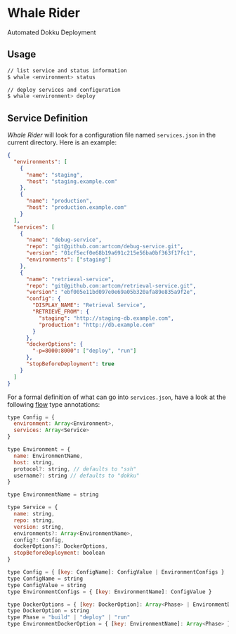 # Whale Rider

Automated Dokku Deployment

## Usage

```bash
// list service and status information
$ whale <environment> status

// deploy services and configuration
$ whale <environment> deploy
```

## Service Definition

_Whale Rider_ will look for a configuration file named `services.json` in the current directory. Here is an example:

```json
{
  "environments": [
    {
      "name": "staging",
      "host": "staging.example.com"
    },
    {
      "name": "production",
      "host": "production.example.com"
    }
  ],
  "services": [
    {
      "name": "debug-service",
      "repo": "git@github.com:artcom/debug-service.git",
      "version": "01cf5ecf0e68b19a691c215e56ba0bf363f17fc1",
      "environments": ["staging"]
    },
    {
      "name": "retrieval-service",
      "repo": "git@github.com:artcom/retrieval-service.git",
      "version": "ebf005e11bd097e0e69a05b320afa89e835a9f2e",
      "config": {
        "DISPLAY_NAME": "Retrieval Service",
        "RETRIEVE_FROM": {
          "staging": "http://staging-db.example.com",
          "production": "http://db.example.com"
        }
      },
      "dockerOptions": {
        "-p=8000:8000": ["deploy", "run"]
      },
      "stopBeforeDeployment": true
    }
  ]
}
```

For a formal definition of what can go into `services.json`, have a look at the following [flow](http://flowtype.org) type annotations:

```javascript
type Config = {
  environment: Array<Environment>,
  services: Array<Service>
}

type Environment = {
  name: EnvironmentName,
  host: string,
  protocol?: string, // defaults to "ssh"
  username?: string // defaults to "dokku"
}

type EnvironmentName = string

type Service = {
  name: string,
  repo: string,
  version: string,
  environments?: Array<EnvironmentName>,
  config?: Config,
  dockerOptions?: DockerOptions,
  stopBeforeDeployment: boolean
}

type Config = { [key: ConfigName]: ConfigValue | EnvironmentConfigs }
type ConfigName = string
type ConfigValue = string
type EnvironmentConfigs = { [key: EnvironmentName]: ConfigValue }

type DockerOptions = { [key: DockerOption]: Array<Phase> | EnvironmentDockerOption }
type DockerOption = string
type Phase = "build" | "deploy" | "run"
type EnvironmentDockerOption = { [key: EnvironmentName]: Array<Phase> }
```
